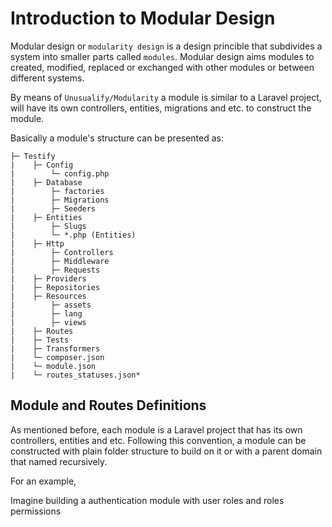 # Introduction to Modular Design
Modular design or `modularity design` is a design princible that subdivides a system into smaller parts called `modules`. Modular design aims modules to created, modified, replaced or exchanged with other modules or between different systems.

By means of ``Unusualify/Modularity`` a module is similar to a Laravel project, will have its own controllers, entities, migrations and etc. to construct the module. 

Basically a module's structure can be presented as:
```
├─ Testify
|    ├─ Config
|        └─ config.php
|    ├─ Database
|        ├─ factories
|        ├─ Migrations
|        ├─ Seeders
|    ├─ Entities
|        ├─ Slugs
|        └─ *.php (Entities)
|    ├─ Http
|        ├─ Controllers
|        ├─ Middleware
|        ├─ Requests
|    ├─ Providers
|    ├─ Repositories
|    ├─ Resources
|        ├─ assets
|        ├─ lang
|        ├─ views
|    ├─ Routes
|    ├─ Tests
|    ├─ Transformers
|    └─ composer.json
|    └─ module.json
|    └─ routes_statuses.json*
```

## Module and Routes Definitions 
As mentioned before, each module is a Laravel project that has its own controllers, entities and etc. Following this convention, a module can be constructed with plain folder structure to build on it or with a parent domain that named recursively.

For an example,

Imagine building a authentication module with user roles and roles permissions
 
